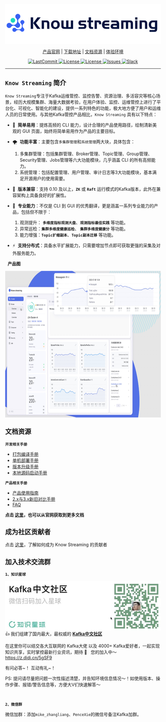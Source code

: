 
<p align="center">
<img src="docs/assets/KnowStreamingLogo.png" width = "512" height = "129" div align=center />
</p>

<p align="center">
    <a href="knowstreaming.com">产品官网</a> | 
    <a href="https://github.com/didi/KnowStreaming/releases">下载地址</a> | 
    <a href="doc.knowstreaming.com">文档资源</a> | 
    <a href="demo.knowstreaming.com">体验环境</a> 
</p>

<p align="center">
<!--最近一次提交时间-->
<a href="https://img.shields.io/github/last-commit/didi/KnowStreaming">
    <img src="https://img.shields.io/github/last-commit/didi/KnowStreaming" alt="LastCommit">
</a>

<!--最新版本-->
<a href="https://github.com/didi/KnowStreaming/blob/master/LICENSE">
    <img src="https://img.shields.io/github/v/release/didi/KnowStreaming" alt="License">
</a>

<!--License信息-->
<a href="https://github.com/didi/KnowStreaming/blob/master/LICENSE">
    <img src="https://img.shields.io/github/license/didi/KnowStreaming" alt="License">
</a>

<!--Open-Issue-->
<a href="https://github.com/didi/KnowStreaming/issues">
    <img src="https://img.shields.io/github/issues-raw/didi/KnowStreaming" alt="Issues">
</a>

<!--知识星球-->
<a href="https://z.didi.cn/5gSF9">
    <img src="https://img.shields.io/badge/join-%E7%9F%A5%E8%AF%86%E6%98%9F%E7%90%83-red" alt="Slack">
</a>

</p>


---


## `Know Streaming` 简介


`Know Streaming`专注于Kafka运维管控、监控告警、资源治理、多活容灾等核心场景，经历大规模集群、海量大数据考验，在用户体验、监控、运维管控上进行了平台化、可视化、智能化的建设，提供一系列特色的功能，极大地方便了用户和运维人员的日常使用。与其他Kafka管控产品相比，`Know Streaming` 具有以下特点：

- 👀 &nbsp;**简单易用**：提炼高频的 CLI 能力，设计合理的产品使用路径，绘制清新美观的 GUI 页面，始终将简单易用作为产品的主要目标。


- 🌪️ &nbsp;**功能丰富**：主要包含`多集群管理`和`系统管理`两大块，具体包含：
  1. 多集群管理：包括集群管理、Broker管理、Topic管理、Group管理、Security管理、Jobs管理等六大功能模块，几乎涵盖 CLI 的所有高频能力。
  2. 系统管理：包括配置管理、用户管理、审计日志等3大功能模块，基本满足开源用户的使用需要。


- 👏 &nbsp;**版本兼容**：支持 0.10 及以上，**`ZK`** 或 **`Raft`** 运行模式的Kafka版本，此外在兼容架构上具备良好的扩展性。


- 🚀 &nbsp;**专业能力**：不仅是 CLI 到 GUI 的优秀翻译，更是涵盖一系列专业能力的产品，包括但不限于：
  1. 观测提升： **`多维度指标观测大盘`**、**`观测指标最佳实践`** 等功能。
  2. 异常巡检：**`集群多维度健康巡检`**、 **`集群多维度健康分`** 等功能。
  3. 能力增强：**`Topic扩缩副本`**、**`Topic副本迁移`** 等功能。


- ⚡️ &nbsp;**支持分布式**：具备水平扩展能力，只需要增加节点即可获取更强的采集及对外服务能力。

&nbsp;
**产品图**

<p align="center">

<img src="docs/assets/readme/KnowStreamingPageDemo.jpg" width = "768" height = "473" div align=center />

</p>




## 文档资源

**`开发相关手册`**

- [打包编译手册](docs/install_guide/源码编译打包手册.md)
- [单机部署手册](docs/install_guide/单机部署手册.md)
- [版本升级手册](docs/install_guide/版本升级手册.md)
- [本地源码启动手册](docs/dev_guide/本地源码启动手册.md)

**`产品相关手册`**

- [产品使用指南](docs/user_guide/用户使用手册.md)
- [2.x与3.x新旧对比手册](docs/user_guide/新旧对比手册.md)
- [FAQ](docs/user_guide/faq.md)


**点击 [这里](https://doc.knowstreaming.com/product/1-quick-start)，也可以从官网获取到更多文档**





## 成为社区贡献者

点击 [这里](CONTRIBUTING.md)，了解如何成为 Know Streaming 的贡献者



## 加入技术交流群

**`1、知识星球`**

<p align="left">
<img src="docs/assets/readme/ZSXQ.jpg" width = "512" height = "160" div align=left />
</p>       

<br/>
<br/>
<br/>
<br/>
<br/>
<br/>
<br/>
<br/>

👍 我们组建了国内最大，最权威的 **[Kafka中文社区](https://z.didi.cn/5gSF9)**

在这里你可以结交各大互联网的 Kafka大佬 以及 4000+ Kafka爱好者，一起实现知识共享，实时掌控最新行业资讯，期待 👏 &nbsp; 您的加入中～ https://z.didi.cn/5gSF9

有问必答~！ 互动有礼~！

PS: 提问请尽量把问题一次性描述清楚，并告知环境信息情况～！如使用版本、操作步骤、报错/警告信息等，方便大V们快速解答～

&nbsp;

**`2、微信群`**

微信加群：添加`mike_zhangliang`、`PenceXie`的微信号备注Kafka加群。
